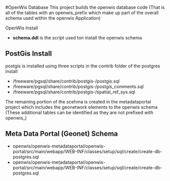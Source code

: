 #OpenWis Database 
This project builds the openwis database code 
(That is all of the tables with an openwis_prefix which make up part of the overall schema used within the openwis Application)

OpenWis Install

* **schema.ddl** is the script used ton install the openwis schema 

## PostGis Install
postgis is installed using three scripts in the contrib folder of the postgres install

* /freeware/pgsql/share/contrib/postgis-<version>/postgis.sql
* /freeware/pgsql/share/contrib/postgis-<version>/postgis_comments.sql
* /freeware/pgsql/share/contrib/postgis-<version>/spatial_ref_sys.sql

The remaining portion of the scehma is created in the metadataportal project which includes the geonetwork elements to the openwis schema (These additional tables can be identified as they are not prefixed with openwis_)

## Meta Data Portal (Geonet) Schema

* openwis/openwis-metadataportal/openwis-portal/src/main/webapp/WEB-INF/classes/setup/sql/create/create-db-postgres.sql
* openwis/openwis-metadataportal/openwis-portal/src/main/webapp/WEB-INF/classes/setup/sql/create/create-db-postgres.sql
